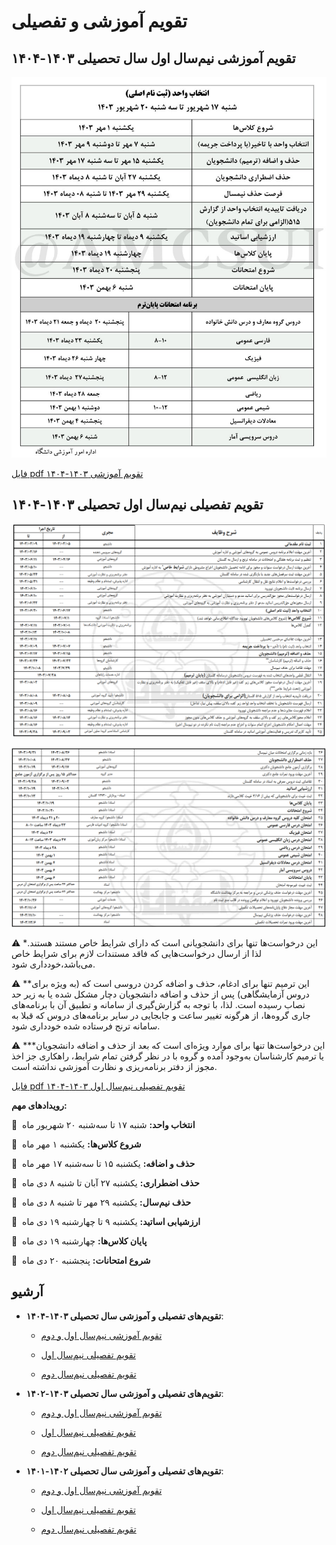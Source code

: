 # تقویم آموزشی و تفصیلی


## تقویم آموزشی نیم‌سال اول سال تحصیلی ۱۴۰۳-۱۴۰۴ 


![amozeshi](amozeshi.jpg)


[فایل pdf تقویم آموزشی ۱۴۰۳-۱۴۰۴](amozeshi1403-1404.pdf)


## تقویم تفصیلی نیم‌سال اول تحصیلی ۱۴۰۳-۱۴۰۴ 


![tafzili-1](tafzili-1.png)


![tafzili-2](tafzili-2.png)


⚠️  \*این درخواست‌ها تنها برای دانشجویانی است که دارای شرایط خاص مستند هستند. لذا از ارسال درخواست‌هایی که فاقد مستندات لازم برای شرایط خاص می‌باشد،خودداری شود.


⚠️  \*\*این ترمیم تنها برای ادغام، حذف و اضافه کردن دروسی است که (به ویژه برای دروس آزمایشگاهی) پس از حذف و اضافه دانشجویان دچار مشکل شده یا به زیر حد نصاب رسیده است. لذا، با توجه به گزارش‌گیری از سامانه و تطبیق آن با برنامه‌های جاری گروه‌ها، از هرگونه تغییر ساعت و جابجایی در سایر برنامه‌های دروس که قبلا به سامانه ترنج فرستاده شده خودداری شود.


⚠️  \*\*\*این درخواست‌ها تنها برای موارد ویژه‌ای است که بعد از حذف و اضافه دانشجویان یا ترمیم کارشناسان به‌وجود آمده و گروه با در نظر گرفتن تمام شرایط، راهکاری جز اخذ مجوز از دفتر برنامه‌ریزی و نظارت آموزشی نداشته است.


[فایل pdf تقویم تفصیلی نیم‌سال اول ۱۴۰۳-۱۴۰۴](tafsili1403-1404-1.pdf)


**رویداد‌های مهم:**


📅  **انتخاب واحد:** شنبه ۱۷ تا سه‌شنبه ۲۰ شهریور ماه


📅  **شروع کلاس‌ها:** یکشنبه ۱ مهر ماه


📅  **حذف و اضافه:** یکشنبه ۱۵ تا سه‌شنبه ۱۷ مهر ماه


📅  **حذف اضطراری:** یکشنبه ۲۷ آبان تا شنبه ۸ دی‌ ماه


📅  **حذف نیم‌سال:** یکشنبه ۲۹ مهر تا شنبه ۸ دی‌ ماه


📅  **ارزشیابی اساتید:** یکشنبه ۹ تا چهارشنبه ۱۹ دی‌ ماه


📅  **پایان کلاس‌ها:** چهارشنبه ۱۹ دی‌ ماه


📅  **شروع امتحانات:** پنجشنبه ۲۰ دی ماه 


## آرشیو


- **تقویم‌های تفصیلی و آموزشی سال تحصیلی ۱۴۰۳-۱۴۰۴**:


	- [تقویم آموزشی نیم‌سال اول و دوم](amozeshi1403-1404.pdf)


	- [تقویم تفصیلی نیم‌سال اول](tafsili1403-1404-1.pdf)


	- [تقویم تفصیلی نیم‌سال دوم](tafsili1403-1404-2.pdf)


- **تقویم‌های تفصیلی و آموزشی سال تحصیلی ۱۴۰۳-۱۴۰۲**:


	- [تقویم آموزشی نیم‌سال اول و دوم](amozeshi1402-1403.pdf)


	- [تقویم تفصیلی نیم‌سال اول](tafsili1402-1403-1.pdf)


	- [تقویم تفصیلی نیم‌سال دوم](tafsili1402-1403-2.pdf)


- **تقویم‌های تفصیلی و آموزشی سال تحصیلی ۱۴۰۲-۱۴۰۱**:


	- [تقویم آموزشی نیم‌سال اول و دوم](amozeshi1401-1402.pdf)


	- [تقویم تفصیلی نیم‌سال اول](tafsili1401-1402-1.pdf)


	- [تقویم تفصیلی نیم‌سال دوم](tafsili1401-1402-2.pdf)
